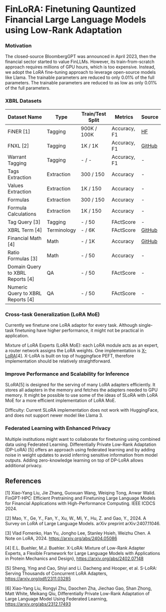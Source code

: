# FinLoRA: Finetuning Qauntized Financial Large Language Models using Low-Rank Adaptation


### Motivation

The closed-source BloombergGPT was announced in April 2023, then the financial sector started to value FinLLMs. However,
its train-from-scratch approach requires millions of GPU hours, which is too expensive. Instead, we adopt the LoRA
fine-tuning approach to leverage open-source models like Llama. The trainable parameters are reduced to only 0.01% of
the full parameters. The trainable parameters are reduced to as low as only 0.01% of the full parameters.

### XBRL Datasets

| Dataset Name                       | Type        | Train/Test Split | Metrics      | Source                                                                                                                        |
|------------------------------------|-------------|------------------|--------------|-------------------------------------------------------------------------------------------------------------------------------|
| FiNER \[1]                         | Tagging     | 900K / 100K      | Accuracy, F1 | [HF](https://huggingface.co/datasets/nlpaueb/finer-139?row=16)                                                                |
| FNXL \[2]                          | Tagging     | 1K / 1K          | Accuracy, F1 | [GitHub](https://github.com/soummyaah/FNXL)                                                                                   |
| Warrant Tagging                    | Tagging     | - / -            | Accuracy, F1 | -                                                                                                                             |
| Tags Extraction                    | Extraction  | 300 / 150        | Accuracy     | -                                                                                                                             |
| Values Extraction                  | Extraction  | 1K / 150         | Accuracy     | -                                                                                                                             |
| Formulas                           | Extraction  | 300 / 150        | Accuracy     | -                                                                                                                             |
| Formula Calculations               | Extraction  | 1K / 150         | Accuracy     | -                                                                                                                             |
| Tag Query \[3]                     | Tagging     | - / 50           | FActScore    | -                                                                                                                             |
| XBRL Term \[4]                     | Terminology | - / 6K           | FActScore    | [GitHub](https://github.com/KirkHan0920/XBRL-Agent/blob/main/Datasets/XBRL%20Terminology.xlsx)                                |
| Financial Math \[4]                | Math        | - / 1K           | Accuracy     | [GitHub](https://github.com/KirkHan0920/XBRL-Agent/blob/main/Datasets/formulas_with_explanations_with_questions_with_gt.xlsx) |
| Ratio Formulas \[3]                | Math        | - / 50           | Accuracy     | -                                                                                                                             |
| Domain Query to XBRL Reports \[4]  | QA          | - / 50           | FActScore    | -                                                                                                                             |
| Numeric Query to XBRL Reports \[4] | QA          | - / 50           | FActScore    | -                                                                                                                             |

### Cross-task Generalization (LoRA MoE)

Currently we finetune one LoRA adaptor for every task. Although single-task finetuning have higher performance, it might
not be practical in application.

Mixture of LoRA Experts (LoRA MoE): each LoRA module acts as an expert, a router network assigns the LoRA weights. One
implementation is [X-LoRA](https://arxiv.org/pdf/2402.07148)[4]. X-LoRA is built on top of huggingface PEFT, therefore
implementation should be relatively straightforward.

### Improve Performance and Scalability for Inference

SLoRA[5] is designed for the serving of many LoRA adapters efficiently. It stores all adapters in the memory and
fetches the adapters needed to GPU memory. It might be possible to use some of the ideas of SLoRA with LoRA MoE for a
more
efficient implementation of LoRA MoE.

Difficulty: Current SLoRA implementation does not work with HuggingFace, and does not support newer model like Llama 3.

### Federated Learning with Enhanced Privacy

Multiple institutions might want to collaborate for finetuning using combined data using Federated Learning.
Differentially Private Low-Rank Adaptation (DP-LoRA) [5] offers an approach using federated learning and by adding noise
in weight updates to avoid inferring sensitive information from model outputs. Adding zero-knowledge learning on top of
DP-LoRA allows additional privacy.

[//]: # (Different user base, our model serve community, open-source well, we use finetuning)

[//]: # (assume large amount of user: )

[//]: # (e)

[//]: # (percentage)

[//]: # (compare results with icdcs)

## References

[1] Xiao-Yang Liu, Jie Zhang, Guoxuan Wang, Weiqing Tong, Anwar Walid. FinGPT-HPC: Efficient Pretraining and Finetuning
Large Language Models for Financial Applications with High-Performance Computing. IEEE ICDCS 2024.

[2] Mao, Y., Ge, Y., Fan, Y., Xu, W., Mi, Y., Hu, Z. and Gao, Y., 2024. A Survey on LoRA of Large Language Models. arXiv
preprint arXiv:2407.11046.

[3] Vlad Fomenko, Han Yu, Jongho Lee, Stanley Hsieh, Weizhu Chen. A Note on LoRA, 2024. https://arxiv.org/abs/2404.05086

[4] E.L. Buehler, M.J. Buehler. X-LoRA: Mixture of Low-Rank Adapter Experts, a Flexible Framework for Large Language
Models with Applications in Protein Mechanics and Design}, https://arxiv.org/abs/2402.07148

[5] Sheng, Ying and Cao, Shiyi and Li. Dacheng and Hooper, et al. S-LoRA: Serving Thousands of Concurrent LoRA
Adapters, https://arxiv.org/pdf/2311.03285

[6] Xiao-Yang Liu, Rongyi Zhu, Daochen Zha, Jiechao Gao, Shan Zhong, Matt White, Meikang Qiu,
Differentially Private Low-Rank Adaptation of Large Language Model Using Federated
Learning, https://arxiv.org/abs/2312.17493
